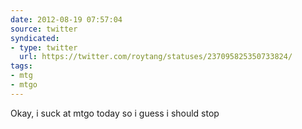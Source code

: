 ```yaml
---
date: 2012-08-19 07:57:04
source: twitter
syndicated:
- type: twitter
  url: https://twitter.com/roytang/statuses/237095825350733824/
tags:
- mtg
- mtgo
---
```


Okay, i suck at mtgo today so i guess i should stop